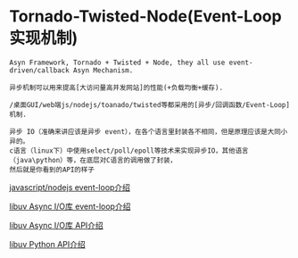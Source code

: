 # Tornado-Twisted-Node(Event-Loop实现机制)
```
Asyn Framework, Tornado + Twisted + Node, they all use event-driven/callback Asyn Mechanism.
```
```
异步机制可以用来提高[大访问量高并发网站]的性能(+负载均衡+缓存). 
```
```
/桌面GUI/web端js/nodejs/toanado/twisted等都采用的[异步/回调函数/Event-Loop]机制.
```
```
异步 IO（准确来讲应该是异步 event），在各个语言里封装各不相同，但是原理应该是大同小异的。
c语言（linux下）中使用select/poll/epoll等技术来实现异步IO，其他语言（java\python）等，在底层对C语言的调用做了封装，
然后就是你看到的API的样子
```
[javascript/nodejs event-loop介绍](http://www.ruanyifeng.com/blog/2014/10/event-loop.html)

[libuv Async I/O库 event-loop介绍](http://luohaha.github.io/Chinese-uvbook/source/basics_of_libuv.html)

[libuv Async I/O库 API介绍](http://docs.libuv.org/en/v1.x/)

[libuv Python API介绍](https://github.com/saghul/pyuv)



